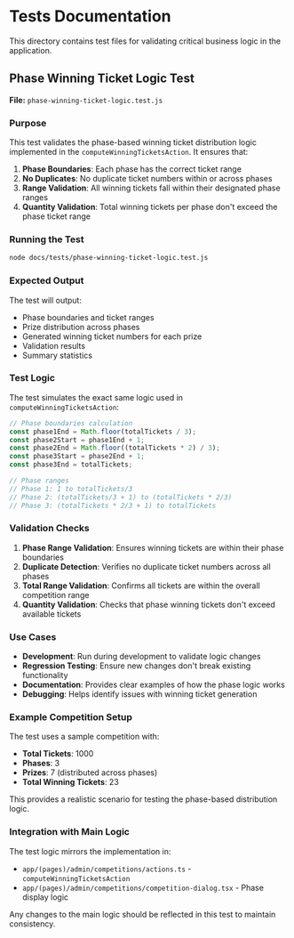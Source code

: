 # Tests Documentation

This directory contains test files for validating critical business logic in the application.

## Phase Winning Ticket Logic Test

**File:** `phase-winning-ticket-logic.test.js`

### Purpose
This test validates the phase-based winning ticket distribution logic implemented in the `computeWinningTicketsAction`. It ensures that:

1. **Phase Boundaries**: Each phase has the correct ticket range
2. **No Duplicates**: No duplicate ticket numbers within or across phases
3. **Range Validation**: All winning tickets fall within their designated phase ranges
4. **Quantity Validation**: Total winning tickets per phase don't exceed the phase ticket range

### Running the Test

```bash
node docs/tests/phase-winning-ticket-logic.test.js
```

### Expected Output

The test will output:
- Phase boundaries and ticket ranges
- Prize distribution across phases
- Generated winning ticket numbers for each prize
- Validation results
- Summary statistics

### Test Logic

The test simulates the exact same logic used in `computeWinningTicketsAction`:

```javascript
// Phase boundaries calculation
const phase1End = Math.floor(totalTickets / 3);
const phase2Start = phase1End + 1;
const phase2End = Math.floor((totalTickets * 2) / 3);
const phase3Start = phase2End + 1;
const phase3End = totalTickets;

// Phase ranges
// Phase 1: 1 to totalTickets/3
// Phase 2: (totalTickets/3 + 1) to (totalTickets * 2/3)
// Phase 3: (totalTickets * 2/3 + 1) to totalTickets
```

### Validation Checks

1. **Phase Range Validation**: Ensures winning tickets are within their phase boundaries
2. **Duplicate Detection**: Verifies no duplicate ticket numbers across all phases
3. **Total Range Validation**: Confirms all tickets are within the overall competition range
4. **Quantity Validation**: Checks that phase winning tickets don't exceed available tickets

### Use Cases

- **Development**: Run during development to validate logic changes
- **Regression Testing**: Ensure new changes don't break existing functionality
- **Documentation**: Provides clear examples of how the phase logic works
- **Debugging**: Helps identify issues with winning ticket generation

### Example Competition Setup

The test uses a sample competition with:
- **Total Tickets**: 1000
- **Phases**: 3
- **Prizes**: 7 (distributed across phases)
- **Total Winning Tickets**: 23

This provides a realistic scenario for testing the phase-based distribution logic.

### Integration with Main Logic

The test logic mirrors the implementation in:
- `app/(pages)/admin/competitions/actions.ts` - `computeWinningTicketsAction`
- `app/(pages)/admin/competitions/competition-dialog.tsx` - Phase display logic

Any changes to the main logic should be reflected in this test to maintain consistency. 